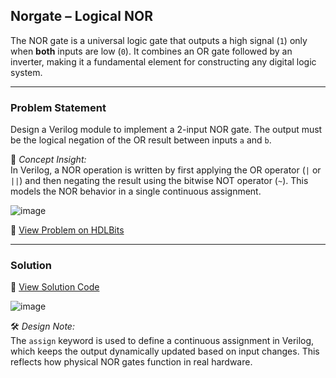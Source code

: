 ## Norgate – Logical NOR

The NOR gate is a universal logic gate that outputs a high signal (`1`) only when **both** inputs are low (`0`). It combines an OR gate followed by an inverter, making it a fundamental element for constructing any digital logic system.

---

### Problem Statement  
Design a Verilog module to implement a 2-input NOR gate. The output must be the logical negation of the OR result between inputs `a` and `b`.

📘 *Concept Insight:*  
In Verilog, a NOR operation is written by first applying the OR operator (`|` or `||`) and then negating the result using the bitwise NOT operator (`~`). This models the NOR behavior in a single continuous assignment.

![image](https://github.com/user-attachments/assets/73735f0c-9a2c-4e57-88dd-58d2484292b9)


🔗 [View Problem on HDLBits](https://hdlbits.01xz.net/wiki/Norgate)

---

### Solution  
📄 [View Solution Code](https://github.com/EswarAdithya011/HDLBits/blob/main/Problem%20Sets/2.%20Verilog%20Language/2.1%20Basics/2.1.5%20NOR%20gate/NOR%20gate.v)

![image](https://github.com/user-attachments/assets/2eccd86a-c152-4029-bda4-9d3eb70d8681)

🛠 *Design Note:*  
The `assign` keyword is used to define a continuous assignment in Verilog, which keeps the output dynamically updated based on input changes. This reflects how physical NOR gates function in real hardware.
